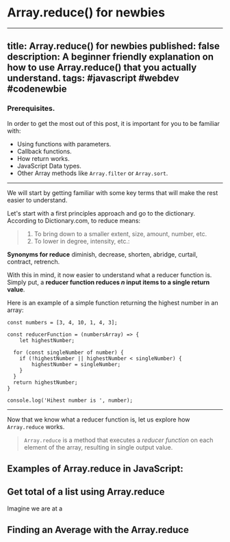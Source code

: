 # Array.reduce() for newbies

---
title: Array.reduce() for newbies
published: false
description: A beginner friendly explanation on how to use  Array.reduce() that you actually understand.
tags: #javascript #webdev #codenewbie
---

### Prerequisites.
In order to get the most out of this post, it is important for you to be familiar with:

- Using functions with parameters.
- Callback functions.
- How return works.
- JavaScript Data types.
- Other Array methods like `Array.filter` or `Array.sort`.

--- 

We will start by getting familiar with some key terms that will make the rest easier to understand.

Let's start with a first principles approach and go to the dictionary. According to Dictionary.com, to reduce means:

> 1. To bring down to a smaller extent, size, amount, number, etc.
> 2. To lower in degree, intensity, etc.:

**Synonyms for reduce**
diminish, decrease, shorten, abridge, curtail, contract, retrench.

With this in mind, it now easier to understand what a reducer function is. Simply put, a **reducer function reduces *n* input items to a single return value**.

Here is an example of a simple function returning the highest number in an array:

```
const numbers = [3, 4, 10, 1, 4, 3];

const reducerFunction = (numbersArray) => {
    let highestNumber;
    
  for (const singleNumber of number) {
    if (!highestNumber || highestNumber < singleNumber) {
        highestNumber = singleNumber;
    }
  }
  return highestNumber;
}

console.log('Hihest number is ', number);
```


---

Now that we know what a reducer function is, let us explore how `Array.reduce` works.

> `Array.reduce` is a method that executes a *reducer function* on each element of the array, resulting in single output value.




<!--

Key terms

✅ Reducer
Parameters
Accumulator (acc)
Current Value (cur)
Current Index (idx)
Source Array (src) 

-->

## Examples of Array.reduce in JavaScript:

## Get total of a list using Array.reduce
Imagine we are at a

## Finding an Average with the Array.reduce

